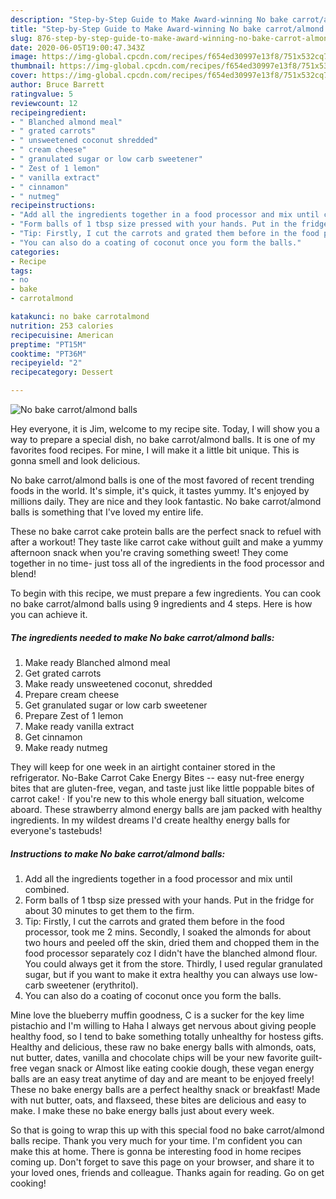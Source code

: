 ```yaml
---
description: "Step-by-Step Guide to Make Award-winning No bake carrot/almond balls"
title: "Step-by-Step Guide to Make Award-winning No bake carrot/almond balls"
slug: 876-step-by-step-guide-to-make-award-winning-no-bake-carrot-almond-balls
date: 2020-06-05T19:00:47.343Z
image: https://img-global.cpcdn.com/recipes/f654ed30997e13f8/751x532cq70/no-bake-carrotalmond-balls-recipe-main-photo.jpg
thumbnail: https://img-global.cpcdn.com/recipes/f654ed30997e13f8/751x532cq70/no-bake-carrotalmond-balls-recipe-main-photo.jpg
cover: https://img-global.cpcdn.com/recipes/f654ed30997e13f8/751x532cq70/no-bake-carrotalmond-balls-recipe-main-photo.jpg
author: Bruce Barrett
ratingvalue: 5
reviewcount: 12
recipeingredient:
- " Blanched almond meal"
- " grated carrots"
- " unsweetened coconut shredded"
- " cream cheese"
- " granulated sugar or low carb sweetener"
- " Zest of 1 lemon"
- " vanilla extract"
- " cinnamon"
- " nutmeg"
recipeinstructions:
- "Add all the ingredients together in a food processor and mix until combined."
- "Form balls of 1 tbsp size pressed with your hands. Put in the fridge for about 30 minutes to get them to the firm."
- "Tip: Firstly, I cut the carrots and grated them before in the food processor, took me 2 mins. Secondly, I soaked the almonds for about two hours and peeled off the skin, dried them and chopped them in the food processor separately coz I didn&#39;t have the blanched almond flour. You could always get it from the store. Thirdly, I used regular granulated sugar, but if you want to make it extra healthy you can always use low-carb sweetener (erythritol)."
- "You can also do a coating of coconut once you form the balls."
categories:
- Recipe
tags:
- no
- bake
- carrotalmond

katakunci: no bake carrotalmond 
nutrition: 253 calories
recipecuisine: American
preptime: "PT15M"
cooktime: "PT36M"
recipeyield: "2"
recipecategory: Dessert

---
```



![No bake carrot/almond balls](https://img-global.cpcdn.com/recipes/f654ed30997e13f8/751x532cq70/no-bake-carrotalmond-balls-recipe-main-photo.jpg)

Hey everyone, it is Jim, welcome to my recipe site. Today, I will show you a way to prepare a special dish, no bake carrot/almond balls. It is one of my favorites food recipes. For mine, I will make it a little bit unique. This is gonna smell and look delicious.

No bake carrot/almond balls is one of the most favored of recent trending foods in the world. It's simple, it's quick, it tastes yummy. It's enjoyed by millions daily. They are nice and they look fantastic. No bake carrot/almond balls is something that I've loved my entire life.

These no bake carrot cake protein balls are the perfect snack to refuel with after a workout! They taste like carrot cake without guilt and make a yummy afternoon snack when you&#39;re craving something sweet! They come together in no time- just toss all of the ingredients in the food processor and blend!


To begin with this recipe, we must prepare a few ingredients. You can cook no bake carrot/almond balls using 9 ingredients and 4 steps. Here is how you can achieve it.

<!--inarticleads1-->

##### The ingredients needed to make No bake carrot/almond balls:

1. Make ready  Blanched almond meal
1. Get  grated carrots
1. Make ready  unsweetened coconut, shredded
1. Prepare  cream cheese
1. Get  granulated sugar or low carb sweetener
1. Prepare  Zest of 1 lemon
1. Make ready  vanilla extract
1. Get  cinnamon
1. Make ready  nutmeg


They will keep for one week in an airtight container stored in the refrigerator. No-Bake Carrot Cake Energy Bites -- easy nut-free energy bites that are gluten-free, vegan, and taste just like little poppable bites of carrot cake! · If you&#39;re new to this whole energy ball situation, welcome aboard. These strawberry almond energy balls are jam packed with healthy ingredients. In my wildest dreams I&#39;d create healthy energy balls for everyone&#39;s tastebuds! 

<!--inarticleads2-->

##### Instructions to make No bake carrot/almond balls:

1. Add all the ingredients together in a food processor and mix until combined.
1. Form balls of 1 tbsp size pressed with your hands. Put in the fridge for about 30 minutes to get them to the firm.
1. Tip: Firstly, I cut the carrots and grated them before in the food processor, took me 2 mins. Secondly, I soaked the almonds for about two hours and peeled off the skin, dried them and chopped them in the food processor separately coz I didn&#39;t have the blanched almond flour. You could always get it from the store. Thirdly, I used regular granulated sugar, but if you want to make it extra healthy you can always use low-carb sweetener (erythritol).
1. You can also do a coating of coconut once you form the balls.


Mine love the blueberry muffin goodness, C is a sucker for the key lime pistachio and I&#39;m willing to Haha I always get nervous about giving people healthy food, so I tend to bake something totally unhealthy for hostess gifts. Healthy and delicious, these raw no bake energy balls with almonds, oats, nut butter, dates, vanilla and chocolate chips will be your new favorite guilt-free vegan snack or Almost like eating cookie dough, these vegan energy balls are an easy treat anytime of day and are meant to be enjoyed freely! These no bake energy balls are a perfect healthy snack or breakfast! Made with nut butter, oats, and flaxseed, these bites are delicious and easy to make. I make these no bake energy balls just about every week. 

So that is going to wrap this up with this special food no bake carrot/almond balls recipe. Thank you very much for your time. I'm confident you can make this at home. There is gonna be interesting food in home recipes coming up. Don't forget to save this page on your browser, and share it to your loved ones, friends and colleague. Thanks again for reading. Go on get cooking!
